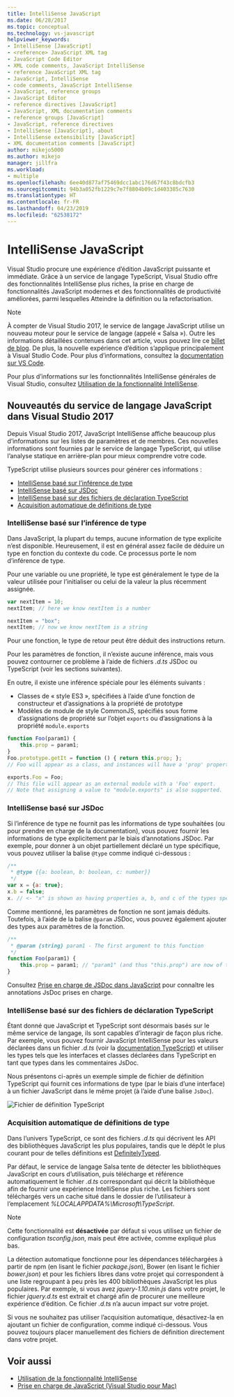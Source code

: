 ```yaml
---
title: IntelliSense JavaScript
ms.date: 06/28/2017
ms.topic: conceptual
ms.technology: vs-javascript
helpviewer_keywords:
- IntelliSense [JavaScript]
- <reference> JavaScript XML tag
- JavaScript Code Editor
- XML code comments, JavaScript IntelliSense
- reference JavaScript XML tag
- JavaScript, IntelliSense
- code comments, JavaScript IntelliSense
- JavaScript, reference groups
- JavaScript Editor
- reference directives [JavaScript]
- JavaScript, XML documentation comments
- reference groups [JavaScript]
- JavaScript, reference directives
- IntelliSense [JavaScript], about
- IntelliSense extensibility [JavaScript]
- XML documentation comments [JavaScript]
author: mikejo5000
ms.author: mikejo
manager: jillfra
ms.workload:
- multiple
ms.openlocfilehash: 6ee40d877af75469dcc1abc176d67f43c8bdcfb3
ms.sourcegitcommit: 94b3a052fb1229c7e7f8804b09c1d403385c7630
ms.translationtype: HT
ms.contentlocale: fr-FR
ms.lasthandoff: 04/23/2019
ms.locfileid: "62538172"
---
```

# <a name="javascript-intellisense"></a>IntelliSense JavaScript

Visual Studio procure une expérience d’édition JavaScript puissante et immédiate. Grâce à un service de langage TypeScript, Visual Studio offre des fonctionnalités IntelliSense plus riches, la prise en charge de fonctionnalités JavaScript modernes et des fonctionnalités de productivité améliorées, parmi lesquelles Atteindre la définition ou la refactorisation.

> [!NOTE]
> À compter de Visual Studio 2017, le service de langage JavaScript utilise un nouveau moteur pour le service de langage (appelé « Salsa »). Outre les informations détaillées contenues dans cet article, vous pouvez lire ce [billet de blog](https://devblogs.microsoft.com/visualstudio/previewing-salsa-javascript-language-service-visual-studio-15/). De plus, la nouvelle expérience d’édition s’applique principalement à Visual Studio Code. Pour plus d’informations, consultez la [documentation sur VS Code](https://code.visualstudio.com/docs/languages/javascript).

Pour plus d’informations sur les fonctionnalités IntelliSense générales de Visual Studio, consultez [Utilisation de la fonctionnalité IntelliSense](../ide/using-intellisense.md).

## <a name="whats-new-in-the-javascript-language-service-in-visual-studio-2017"></a>Nouveautés du service de langage JavaScript dans Visual Studio 2017

Depuis Visual Studio 2017, JavaScript IntelliSense affiche beaucoup plus d’informations sur les listes de paramètres et de membres. Ces nouvelles informations sont fournies par le service de langage TypeScript, qui utilise l’analyse statique en arrière-plan pour mieux comprendre votre code.

TypeScript utilise plusieurs sources pour générer ces informations :

- [IntelliSense basé sur l’inférence de type](#TypeInference)
- [IntelliSense basé sur JSDoc](#JsDoc)
- [IntelliSense basé sur des fichiers de déclaration TypeScript](#TsDeclFiles)
- [Acquisition automatique de définitions de type](#Auto)

<a name="TypeInference"></a>

### <a name="intellisense-based-on-type-inference"></a>IntelliSense basé sur l’inférence de type

Dans JavaScript, la plupart du temps, aucune information de type explicite n’est disponible. Heureusement, il est en général assez facile de déduire un type en fonction du contexte du code.
Ce processus porte le nom d’inférence de type.

Pour une variable ou une propriété, le type est généralement le type de la valeur utilisée pour l’initialiser ou celui de la valeur la plus récemment assignée.

```js
var nextItem = 10;
nextItem; // here we know nextItem is a number

nextItem = "box";
nextItem; // now we know nextItem is a string
```

Pour une fonction, le type de retour peut être déduit des instructions return.

Pour les paramètres de fonction, il n’existe aucune inférence, mais vous pouvez contourner ce problème à l’aide de fichiers *.d.ts* JSDoc ou TypeScript (voir les sections suivantes).

En outre, il existe une inférence spéciale pour les éléments suivants :

- Classes de « style ES3 », spécifiées à l’aide d’une fonction de constructeur et d’assignations à la propriété de prototype
- Modèles de module de style CommonJS, spécifiés sous forme d’assignations de propriété sur l’objet `exports` ou d’assignations à la propriété `module.exports`

```js
function Foo(param1) {
    this.prop = param1;
}
Foo.prototype.getIt = function () { return this.prop; };
// Foo will appear as a class, and instances will have a 'prop' property and a 'getIt' method.

exports.Foo = Foo;
// This file will appear as an external module with a 'Foo' export.
// Note that assigning a value to "module.exports" is also supported.
```

<a name="JsDoc"></a>

### <a name="intellisense-based-on-jsdoc"></a>IntelliSense basé sur JSDoc

Si l’inférence de type ne fournit pas les informations de type souhaitées (ou pour prendre en charge de la documentation), vous pouvez fournir les informations de type explicitement par le biais d’annotations JSDoc.  Par exemple, pour donner à un objet partiellement déclaré un type spécifique, vous pouvez utiliser la balise `@type` comme indiqué ci-dessous :

```js
/**
 * @type {{a: boolean, b: boolean, c: number}}
 */
var x = {a: true};
x.b = false;
x. // <- "x" is shown as having properties a, b, and c of the types specified
```

Comme mentionné, les paramètres de fonction ne sont jamais déduits. Toutefois, à l’aide de la balise `@param` JSDoc, vous pouvez également ajouter des types aux paramètres de la fonction.

```js
/**
 * @param {string} param1 - The first argument to this function
 */
function Foo(param1) {
    this.prop = param1; // "param1" (and thus "this.prop") are now of type "string".
}
```

Consultez [Prise en charge de JSDoc dans JavaScript](https://github.com/Microsoft/TypeScript/wiki/JsDoc-support-in-JavaScript) pour connaître les annotations JsDoc prises en charge.

<a name="TsDeclFiles"></a>
### <a name="intellisense-based-on-typescript-declaration-files"></a>IntelliSense basé sur des fichiers de déclaration TypeScript

Étant donné que JavaScript et TypeScript sont désormais basés sur le même service de langage, ils sont capables d’interagir de façon plus riche. Par exemple, vous pouvez fournir JavaScript IntelliSense pour les valeurs déclarées dans un fichier *.d.ts* (voir la [documentation TypeScript](https://www.typescriptlang.org/docs/handbook/declaration-files/introduction.html)) et utiliser les types tels que les interfaces et classes déclarées dans TypeScript en tant que types dans les commentaires JsDoc.

Nous présentons ci-après un exemple simple de fichier de définition TypeScript qui fournit ces informations de type (par le biais d’une interface) à un fichier JavaScript dans le même projet (à l’aide d’une balise `JsDoc`).

![Fichier de définition TypeScript](https://raw.githubusercontent.com/wiki/Microsoft/TypeScript/images/decl1.png)

<a name="Auto"></a>
### <a name="automatic-acquisition-of-type-definitions"></a>Acquisition automatique de définitions de type

Dans l’univers TypeScript, ce sont des fichiers *.d.ts* qui décrivent les API des bibliothèques JavaScript les plus populaires, tandis que le dépôt le plus courant pour de telles définitions est [DefinitelyTyped](https://github.com/DefinitelyTyped/DefinitelyTyped).

Par défaut, le service de langage Salsa tente de détecter les bibliothèques JavaScript en cours d’utilisation, puis télécharge et référence automatiquement le fichier *.d.ts* correspondant qui décrit la bibliothèque afin de fournir une expérience IntelliSense plus riche. Les fichiers sont téléchargés vers un cache situé dans le dossier de l’utilisateur à l’emplacement *%LOCALAPPDATA%\Microsoft\TypeScript*.

> [!NOTE]
> Cette fonctionnalité est **désactivée** par défaut si vous utilisez un fichier de configuration *tsconfig.json*, mais peut être activée, comme expliqué plus bas.

La détection automatique fonctionne pour les dépendances téléchargées à partir de npm (en lisant le fichier *package.json*), Bower (en lisant le fichier *bower.json*) et pour les fichiers libres dans votre projet qui correspondent à une liste regroupant à peu près les 400 bibliothèques JavaScript les plus populaires. Par exemple, si vous avez *jquery-1.10.min.js* dans votre projet, le fichier *jquery.d.ts* est extrait et chargé afin de procurer une meilleure expérience d’édition. Ce fichier *.d.ts* n’a aucun impact sur votre projet.

Si vous ne souhaitez pas utiliser l’acquisition automatique, désactivez-la en ajoutant un fichier de configuration, comme indiqué ci-dessous. Vous pouvez toujours placer manuellement des fichiers de définition directement dans votre projet.

## <a name="see-also"></a>Voir aussi

- [Utilisation de la fonctionnalité IntelliSense](../ide/using-intellisense.md)
- [Prise en charge de JavaScript (Visual Studio pour Mac)](/visualstudio/mac/javascript)